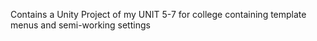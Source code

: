 Contains a Unity Project of my UNIT 5-7 for college containing template menus and semi-working settings
